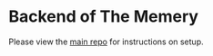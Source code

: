 # Backend of The Memery

Please view the [main repo](https://www.github.com/MrMan314/memery) for instructions on setup.
